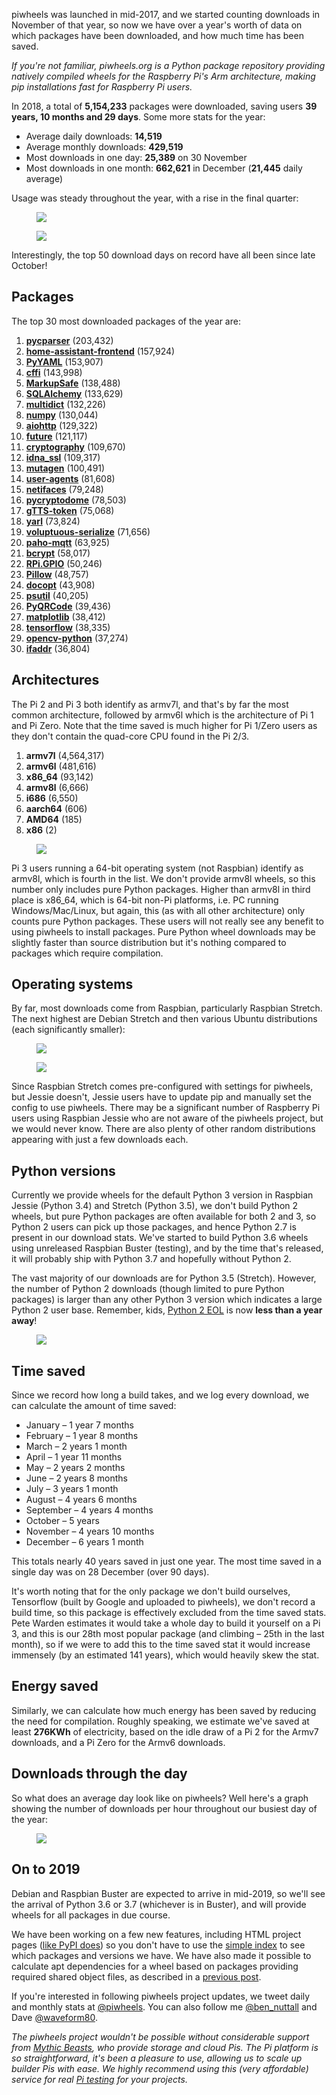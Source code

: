 
<p>piwheels was launched in mid-2017, and we started counting downloads in November of that year, so now we have over a year's worth of data on which packages have been downloaded, and how much time has been saved.</p>
<p><em>If you're not familiar, piwheels.org is a Python package repository providing natively compiled wheels for the Raspberry Pi's Arm architecture, making pip installations fast for Raspberry Pi users.</em></p>
<p>In 2018, a total of <strong>5,154,233</strong> packages were downloaded, saving users <strong>39 years, 10 months and 29 days</strong>. Some more stats for the year:</p>
<ul class="wp-block-list"><li>Average daily downloads: <strong>14,519</strong></li><li>Average monthly downloads: <strong>429,519</strong></li><li>Most downloads in one day: <strong>25,389</strong> on 30 November</li><li>Most downloads in one month: <strong>662,621</strong> in December (<strong>21,445</strong> daily average)</li></ul>
<p>Usage was steady throughout the year, with a rise in the final quarter:</p>
<figure class="wp-block-image"><img src="images/piwheels-2018-daily.png"/></figure>
<figure class="wp-block-image"><img src="images/piwheels-2018-monthly.png"/></figure>
<p>Interestingly, the top 50 download days on record have all been since late October!</p>
<h2 class="wp-block-heading">Packages</h2>
<p>The top 30 most downloaded packages of the year are:</p>
<ol class="wp-block-list"><li><strong><a href="https://pypi.org/project/pycparser">pycparser</a></strong> (203,432)</li><li><strong><a href="https://pypi.org/project/home-assistant-frontend">home-assistant-frontend</a></strong> (157,924)</li><li><strong><a href="https://pypi.org/project/PyYAML">PyYAML</a></strong> (153,907)</li><li><strong><a href="https://pypi.org/project/cffi">cffi</a></strong> (143,998)</li><li><strong><a href="https://pypi.org/project/MarkupSafe">MarkupSafe</a></strong> (138,488)</li><li><strong><a href="https://pypi.org/project/SQLAlchemy">SQLAlchemy</a></strong> (133,629)</li><li><strong><a href="https://pypi.org/project/multidict">multidict</a></strong> (132,226)</li><li><strong><a href="https://pypi.org/project/numpy">numpy</a></strong> (130,044)</li><li><strong><a href="https://pypi.org/project/aiohttp">aiohttp</a></strong> (129,322)</li><li><strong><a href="https://pypi.org/project/future">future</a></strong> (121,117)</li><li><strong><a href="https://pypi.org/project/cryptography">cryptography</a></strong> (109,670)</li><li><strong><a href="https://pypi.org/project/idna_ssl">idna_ssl</a></strong> (109,317)</li><li><strong><a href="https://pypi.org/project/mutagen">mutagen</a></strong> (100,491)</li><li><strong><a href="https://pypi.org/project/user-agents">user-agents</a></strong> (81,608)</li><li><strong><a href="https://pypi.org/project/netifaces">netifaces</a></strong> (79,248)</li><li><strong><a href="https://pypi.org/project/pycryptodome">pycryptodome</a></strong> (78,503)</li><li><strong><a href="https://pypi.org/project/gTTS-token">gTTS-token</a></strong> (75,068)</li><li><strong><a href="https://pypi.org/project/yarl">yarl</a></strong> (73,824)</li><li><strong><a href="https://pypi.org/project/voluptuous-serialize">voluptuous-serialize</a></strong> (71,656)</li><li><strong><a href="https://pypi.org/project/paho-mqtt">paho-mqtt</a></strong> (63,925)</li><li><strong><a href="https://pypi.org/project/bcrypt">bcrypt</a></strong> (58,017)</li><li><strong><a href="https://pypi.org/project/RPi.GPIO">RPi.GPIO</a></strong> (50,246)</li><li><strong><a href="https://pypi.org/project/Pillow">Pillow</a></strong> (48,757)</li><li><strong><a href="https://pypi.org/project/docopt">docopt</a></strong> (43,908)</li><li><strong><a href="https://pypi.org/project/psutil">psutil</a></strong> (40,205)</li><li><strong><a href="https://pypi.org/project/PyQRCode">PyQRCode</a></strong> (39,436)</li><li><strong><a href="https://pypi.org/project/matplotlib">matplotlib</a></strong> (38,412)</li><li><strong><a href="https://pypi.org/project/tensorflow">tensorflow</a></strong> (38,335)</li><li><strong><a href="https://pypi.org/project/opencv-python">opencv-python</a></strong> (37,274)</li><li><strong><a href="https://pypi.org/project/ifaddr">ifaddr</a></strong> (36,804)</li></ol>
<h2 class="wp-block-heading">Architectures</h2>
<p>The Pi 2 and Pi 3 both identify as armv7l, and that's by far the most common architecture, followed by armv6l which is the architecture of Pi 1 and Pi Zero. Note that the time saved is much higher for Pi 1/Zero users as they don't contain the quad-core CPU found in the Pi 2/3.<br/></p>
<ol class="wp-block-list"><li><strong>armv7l</strong> (4,564,317)</li><li><strong>armv6l</strong> (481,616)</li><li><strong>x86_64</strong> (93,142)</li><li><strong>armv8l</strong> (6,666)</li><li><strong>i686</strong> (6,550)</li><li><strong>aarch64</strong> (606)</li><li><strong>AMD64</strong> (185)</li><li><strong>x86</strong> (2)</li></ol>
<figure class="wp-block-image"><img src="images/piwheels-2018-arch.png"/></figure>
<p>Pi 3 users running a 64-bit operating system (not Raspbian) identify as armv8l, which is fourth in the list. We don't provide armv8l wheels, so this number only includes pure Python packages. Higher than armv8l in third place is x86_64, which is 64-bit non-Pi platforms, i.e. PC running Windows/Mac/Linux, but again, this (as with all other architecture) only counts pure Python packages. These users will not really see any benefit to using piwheels to install packages. Pure Python wheel downloads may be slightly faster than source distribution but it's nothing compared to packages which require compilation.</p>
<h2 class="wp-block-heading">Operating systems</h2>
<p>By far, most downloads come from Raspbian, particularly Raspbian Stretch. The next highest are Debian Stretch and then various Ubuntu distributions (each significantly smaller):</p>
<figure class="wp-block-image"><img src="images/piwheels-2018-os.png"/></figure>
<figure class="wp-block-image"><img src="images/piwheels-2018-os-versions.png"/></figure>
<p>Since Raspbian Stretch comes pre-configured with settings for piwheels, but Jessie doesn't, Jessie users have to update pip and manually set the config to use piwheels. There may be a significant number of Raspberry Pi users using Raspbian Jessie who are not aware of the piwheels project, but we would never know. There are also plenty of other random distributions appearing with just a few downloads each.</p>
<h2 class="wp-block-heading">Python versions</h2>
<p>Currently we provide wheels for the default Python 3 version in Raspbian Jessie (Python 3.4) and Stretch (Python 3.5), we don't build Python 2 wheels, but pure Python packages are often available for both 2 and 3, so Python 2 users can pick up those packages, and hence Python 2.7 is present in our download stats. We've started to build Python 3.6 wheels using unreleased Raspbian Buster (testing), and by the time that's released, it will probably ship with Python 3.7 and hopefully without Python 2.</p>
<p>The vast majority of our downloads are for Python 3.5 (Stretch). However, the number of Python 2 downloads (though limited to pure Python packages) is larger than any other Python 3 version which indicates a large Python 2 user base. Remember, kids, <a href="https://pythonclock.org/">Python 2 EOL</a> is now <strong>less than a year away</strong>!<br/></p>
<figure class="wp-block-image"><img src="images/piwheels-2018-python-version.png"/></figure>
<h2 class="wp-block-heading">Time saved</h2>
<p>Since we record how long a build takes, and we log every download, we can calculate the amount of time saved:<br/></p>
<ul class="wp-block-list"><li>January – 1 year 7 months</li><li>February – 1 year 8 months</li><li>March – 2 years 1 month</li><li>April – 1 year 11 months</li><li>May – 2 years 2 months</li><li>June – 2 years 8 months</li><li>July – 3 years 1 month</li><li>August – 4 years 6 months </li><li>September – 4 years 4 months</li><li>October – 5 years</li><li>November – 4 years 10 months</li><li>December – 6 years 1 month</li></ul>
<p>This totals nearly 40 years saved in just one year. The most time saved in a single day was on 28 December (over 90 days).</p>
<p>It's worth noting that for the only package we don't build ourselves, Tensorflow (built by Google and uploaded to piwheels), we don't record a build time, so this package is effectively excluded from the time saved stats. Pete Warden estimates it would take a whole day to build it yourself on a Pi 3, and this is our 28th most popular package (and climbing – 25th in the last month), so if we were to add this to the time saved stat it would increase immensely (by an estimated 141 years), which would heavily skew the stat.</p>
<h2 class="wp-block-heading">Energy saved</h2>
<p>Similarly, we can calculate how much energy has been saved by reducing the need for compilation. Roughly speaking, we estimate we've saved at least <strong>276KWh</strong> of electricity, based on the idle draw of a Pi 2 for the Armv7 downloads, and a Pi Zero for the Armv6 downloads.</p>
<h2 class="wp-block-heading">Downloads through the day</h2>
<p>So what does an average day look like on piwheels? Well here's a graph showing the number of downloads per hour throughout our busiest day of the year:</p>
<figure class="wp-block-image"><img src="images/piwheels-2018-day.png"/></figure>
<h2 class="wp-block-heading">On to 2019</h2>
<p>Debian and Raspbian Buster are expected to arrive in mid-2019, so we'll see the arrival of Python 3.6 or 3.7 (whichever is in Buster), and will provide wheels for all packages in due course.</p>
<p>We have been working on a few new features, including HTML project pages (<a href="https://pypi.org/project/numpy/">like PyPI does</a>) so you don't have to use the <a href="https://www.piwheels.org/simple/numpy/">simple index</a> to see which packages and versions we have. We have also made it possible to calculate apt dependencies for a wheel based on packages providing required shared object files, as described in a <a href="https://blog.piwheels.org/how-to-work-out-the-missing-dependencies-for-a-python-package/">previous post</a>.</p>
<p>If you're interested in following piwheels project updates, we tweet daily and monthly stats at <a href="https://twitter.com/piwheels">@piwheels</a>. You can also follow me <a href="https://twitter.com/ben_nuttall">@ben_nuttall</a> and Dave <a href="https://twitter.com/waveform80">@waveform80</a>.</p>
<p><em>The piwheels project wouldn't be possible without considerable support from </em><a href="https://www.mythic-beasts.com/"><em>Mythic Beasts</em></a><em>, who provide storage and cloud Pis. The Pi platform is so straightforward, it's been a pleasure to use, allowing us to scale up builder Pis with ease. We highly recommend using this (very affordable) service for real </em><a href="https://www.mythic-beasts.com/order/rpi"><em>Pi testing</em></a><em> for your projects.</em></p>
